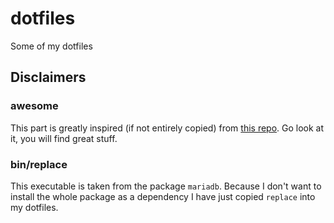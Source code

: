 # dotfiles

Some of my dotfiles

## Disclaimers

### awesome

This part is greatly inspired (if not entirely copied) from [this
repo](https://github.com/copycat-killer/awesome-copycats). Go look at it, you
will find great stuff.

### bin/replace

This executable is taken from the package `mariadb`. Because I don't want to
install the whole package as a dependency I have just copied `replace` into my
dotfiles.
